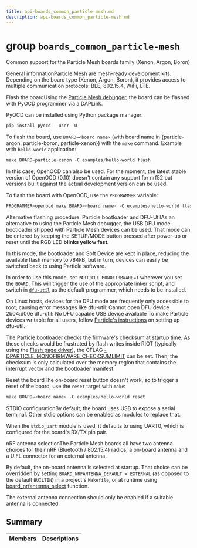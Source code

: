 ```yaml
---
title: api-boards_common_particle-mesh.md
description: api-boards_common_particle-mesh.md
---
```

# group `boards_common_particle-mesh` 

Common support for the Particle Mesh boards family (Xenon, Argon, Boron)

General information[Particle Mesh](https://www.particle.io/mesh/) are mesh-ready development kits. Depending on the board type (Xenon, Argon, Boron), it provides access to multiple communication protocols: BLE, 802.15.4, WiFi, LTE.

Flash the boardUsing the [Particle Mesh debugger](https://docs.particle.io/datasheets/accessories/mesh-accessories/#debugger), the board can be flashed with PyOCD programmer via a DAPLink.

PyOCD can be installed using Python package manager: 
```cpp
pip install pyocd --user -U
```

To flash the board, use `BOARD=<board name>` (with board name in {particle-argon, particle-boron, particle-xenon}) with the `make` command.
 Example with `hello-world` application: 
```cpp
make BOARD=particle-xenon -C examples/hello-world flash
```

In this case, OpenOCD can also be used. For the moment, the latest stable version of OpenOCD (0.10) doesn't contain any support for nrf52 but versions built against the actual development version can be used.

To flash the board with OpenOCD, use the `PROGRAMMER` variable: 
```cpp
PROGRAMMER=openocd make BOARD=<board name> -C examples/hello-world flash
```

Alternative flashing procedure: Particle bootloader and DFU-UtilAs an alternative to using the Particle Mesh debugger, the USB DFU mode bootloader shipped with Particle Mesh devices can be used. That mode can be entered by keeping the SETUP/MODE button pressed after power-up or reset until the RGB LED **blinks yellow fast**.

In this mode, the bootloader and Soft Device are kept in place, reducing the available flash memory to 784kB, but in turn, devices can easily be switched back to using Particle software.

In order to use this mode, set `PARTICLE_MONOFIRMWARE=1` wherever you set the `BOARD`. This will trigger the use of the appropriate linker script, and switch in [`dfu-util`](http://dfu-util.sourceforge.net/) as the default programmer, which needs to be installed.

On Linux hosts, devices for the DFU mode are frequently only accessible to root, causing error messages like dfu-util: Cannot open DFU device 2b04:d00e
dfu-util: No DFU capable USB device available
 To make Particle devices writable for all users, follow [Particle's instructions](https://docs.particle.io/support/particle-tools-faq/installing-dfu-util/) on setting up dfu-util.

The Particle bootloader checks the firmware's checksum at startup time. As these checks would be frustrated by flash writes inside RIOT (typically using the [Flash page driver](./doc/starlight-docs/src/content/docs/apidoc/api-undefined.md#group__drivers__periph__flashpage)), the CFLAG [-DPARTICLE_MONOFIRMWARE_CHECKSUMLIMIT](./doc/starlight-docs/src/content/docs/apidoc/api-undefined.md#common_2particle-mesh_2include_2board_8h_1a5488bec84d59fabc84e4b61dd3f2ce06) can be set. Then, the checksum is only calculated over the memory region that contains the interrupt vector and the bootloader manifest.

Reset the boardThe on-board reset button doesn't work, so to trigger a reset of the board, use the `reset` target with `make`: 
```cpp
make BOARD=<board name> -C examples/hello-world reset
```

STDIO configurationBy default, the board uses USB to expose a serial terminal. Other stdio options can be enabled as modules to replace that.

When the `stdio_uart` module is used, it defaults to using UART0, which is configured for the board's RX/TX pin pair.

nRF antenna selectionThe Particle Mesh boards all have two antenna choices for their nRF (Bluetooth / 802.15.4) radios, a on-board antenna and a U.FL connector for an external antenna.

By default, the on-board antenna is selected at startup. That choice can be overridden by setting `BOARD_NRFANTENNA_DEFAULT = EXTERNAL` (as opposed to the default `BUILTIN`) in a project's `Makefile`, or at runtime using [board_nrfantenna_select](./doc/starlight-docs/src/content/docs/apidoc/api-undefined.md#common_2particle-mesh_2include_2board_8h_1a256a868fbdd26f23b010090d1b37c437) function.

The external antenna connection should only be enabled if a suitable antenna is connected.

## Summary

 Members                        | Descriptions                                
--------------------------------|---------------------------------------------


